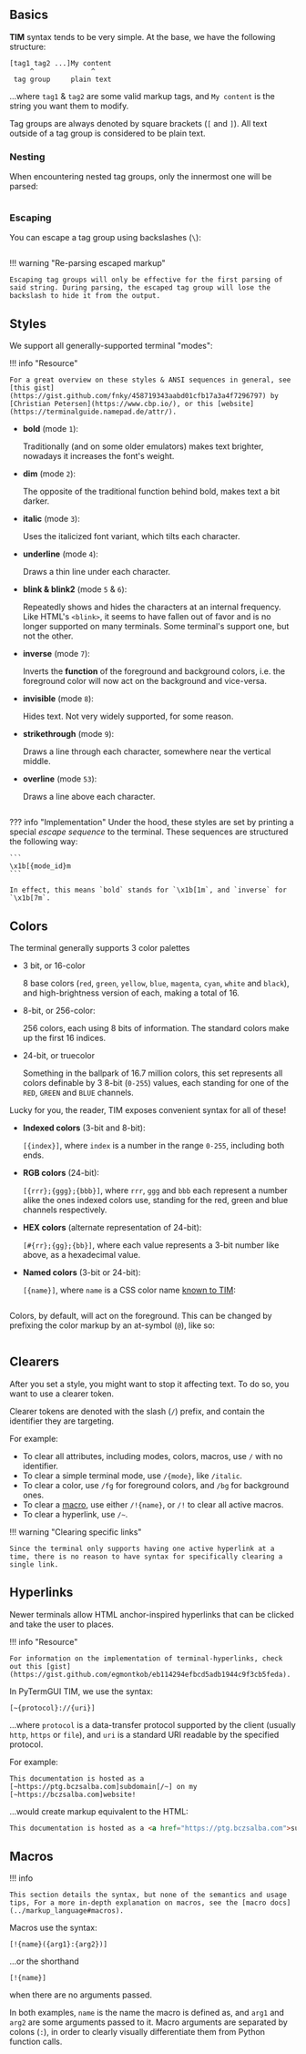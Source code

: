 ## Basics

**TIM** syntax tends to be very simple. At the base, we have the following structure:

```
[tag1 tag2 ...]My content
     ^              ^
 tag group     plain text
```

...where `tag1` & `tag2` are some valid markup tags, and `My content` is the string you want them to modify.

Tag groups are always denoted by square brackets (`[` and `]`). All text outside of a tag group is considered to be plain text.



### Nesting

When encountering nested tag groups, only the innermost one will be parsed:


```termage include=docs/src/tim/syntax_innermost.py chrome=false height=1 tabs=TIM,Output
```


### Escaping

You can escape a tag group using backslashes (`\`):


```termage include=docs/src/tim/syntax_escape.py chrome=false height=1 tabs=TIM,Output
```

!!! warning "Re-parsing escaped markup"
    
    Escaping tag groups will only be effective for the first parsing of said string. During parsing, the escaped tag group will lose the backslash to hide it from the output.


## Styles

We support all generally-supported terminal "modes":

!!! info "Resource"

    For a great overview on these styles & ANSI sequences in general, see [this gist](https://gist.github.com/fnky/458719343aabd01cfb17a3a4f7296797) by [Christian Petersen](https://www.cbp.io/), or this [website](https://terminalguide.namepad.de/attr/).


- **bold** (mode `1`):

    Traditionally (and on some older emulators) makes text brighter, nowadays it increases the font's weight.

- **dim** (mode `2`):

    The opposite of the traditional function behind bold, makes text a bit darker.

- **italic** (mode `3`):

    Uses the italicized font variant, which tilts each character.

- **underline** (mode `4`):

    Draws a thin line under each character.

- **blink & blink2** (mode `5` & `6`):

    Repeatedly shows and hides the characters at an internal frequency. Like HTML's `<blink>`, it seems to have fallen out of favor and is no longer supported on many terminals. Some terminal's support one, but not the other.

- **inverse** (mode `7`):

    Inverts the **function** of the foreground and background colors, i.e. the foreground color will now act on the background and vice-versa.

- **invisible** (mode `8`):

    Hides text. Not very widely supported, for some reason.

- **strikethrough** (mode `9`):

    Draws a line through each character, somewhere near the vertical middle.

- **overline** (mode `53`):

    Draws a line above each character.

```termage-svg include=docs/src/tim/syntax_modes.py
```


??? info "Implementation"
    Under the hood, these styles are set by printing a special _escape sequence_ to the terminal. These sequences are structured the following way:

    ```
    \x1b[{mode_id}m
    ```

    In effect, this means `bold` stands for `\x1b[1m`, and `inverse` for `\x1b[7m`.


## Colors

The terminal generally supports 3 color palettes

- 3 bit, or 16-color

    8 base colors (`red`, `green`, `yellow`, `blue`, `magenta`, `cyan`, `white` and `black`), and high-brightness version of each, making a total of 16.

- 8-bit, or 256-color:

    256 colors, each using 8 bits of information. The standard colors make up the first 16 indices.

- 24-bit, or truecolor

    Something in the ballpark of 16.7 million colors, this set represents all colors definable by 3 8-bit (`0-255`) values, each standing for one of the `RED`, `GREEN` and `BLUE` channels.

Lucky for you, the reader, TIM exposes convenient syntax for all of these!


- **Indexed colors** (3-bit and 8-bit):

    `[{index}]`, where `index` is a number in the range `0-255`, including both ends.

- **RGB colors** (24-bit):

    `[{rrr};{ggg};{bbb}]`, where `rrr`, `ggg` and `bbb` each represent a number alike the ones indexed colors use, standing for the red, green and blue channels respectively.

- **HEX colors** (alternate representation of 24-bit):

    `[#{rr};{gg};{bb}]`, where each value represents a 3-bit number like above, as a hexadecimal value.

- **Named colors** (3-bit or 24-bit):

    `[{name}]`, where `name` is a CSS color name [known to TIM](https://github.com/bczsalba/pytermgui/blob/22327a3fb2841d9f219cc1f4784fd58029347c5d/pytermgui/color_info.py#L266):

```termage-svg title=CSS\ Colors width=60 height=49 include=docs/src/tim/syntax_css_colors.py
```

Colors, by default, will act on the foreground. This can be changed by prefixing the color markup by an at-symbol (`@`), like so:

```termage include=docs/src/tim/syntax_colors_fore_back.py height=3 chrome=false tabs=TIM,Output
```


## Clearers

After you set a style, you might want to stop it affecting text. To do so, you want to use a clearer token.

Clearer tokens are denoted with the slash (`/`) prefix, and contain the identifier they are targeting.

For example:

- To clear all attributes, including modes, colors, macros, use `/` with no identifier.
- To clear a simple terminal mode, use `/{mode}`, like `/italic`.
- To clear a color, use `/fg` for foreground colors, and `/bg` for background ones.
- To clear a [macro](markup_language#macros), use either `/!{name}`, or `/!` to clear all active macros.
- To clear a hyperlink, use `/~`.

!!! warning "Clearing specific links"

    Since the terminal only supports having one active hyperlink at a time, there is no reason to have syntax for specifically clearing a single link.



## Hyperlinks

Newer terminals allow HTML anchor-inspired hyperlinks that can be clicked and take the user to places.

!!! info "Resource"

    For information on the implementation of terminal-hyperlinks, check out this [gist](https://gist.github.com/egmontkob/eb114294efbcd5adb1944c9f3cb5feda).

In PyTermGUI TIM, we use the syntax:

```
[~{protocol}://{uri}]
```

...where `protocol` is a data-transfer protocol supported by the client (usually `http`, `https` or `file`), and `uri` is a standard URI readable by the specified protocol.

For example:

```
This documentation is hosted as a [~https://ptg.bczsalba.com]subdomain[/~] on my [~https://bczsalba.com]website!
```

...would create markup equivalent to the HTML:

```html
This documentation is hosted as a <a href="https://ptg.bczsalba.com">subdomain</a> on my <a href="https://bczsalba.com">website!</a>
```


## Macros

!!! info

    This section details the syntax, but none of the semantics and usage tips, For a more in-depth explanation on macros, see the [macro docs](../markup_language#macros).

Macros use the syntax:

```
[!{name}({arg1}:{arg2})]
```

...or the shorthand

```
[!{name}]
```

when there are no arguments passed.

In both examples, `name` is the name the macro is defined as, and `arg1` and `arg2` are some arguments passed to it. Macro arguments are separated by colons (`:`), in order to clearly visually differentiate them from Python function calls.


